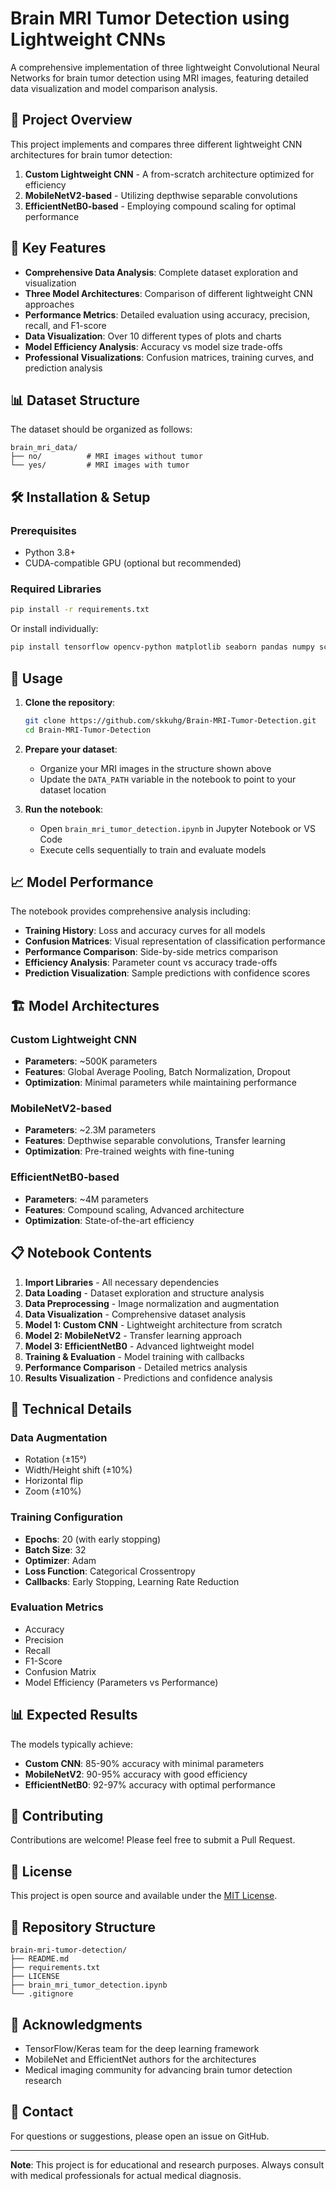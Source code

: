 # Brain MRI Tumor Detection using Lightweight CNNs

A comprehensive implementation of three lightweight Convolutional Neural Networks for brain tumor detection using MRI images, featuring detailed data visualization and model comparison analysis.

## 🧠 Project Overview

This project implements and compares three different lightweight CNN architectures for brain tumor detection:

1. **Custom Lightweight CNN** - A from-scratch architecture optimized for efficiency
2. **MobileNetV2-based** - Utilizing depthwise separable convolutions
3. **EfficientNetB0-based** - Employing compound scaling for optimal performance

## 🎯 Key Features

- **Comprehensive Data Analysis**: Complete dataset exploration and visualization
- **Three Model Architectures**: Comparison of different lightweight CNN approaches
- **Performance Metrics**: Detailed evaluation using accuracy, precision, recall, and F1-score
- **Data Visualization**: Over 10 different types of plots and charts
- **Model Efficiency Analysis**: Accuracy vs model size trade-offs
- **Professional Visualizations**: Confusion matrices, training curves, and prediction analysis

## 📊 Dataset Structure

The dataset should be organized as follows:
```
brain_mri_data/
├── no/          # MRI images without tumor
└── yes/         # MRI images with tumor
```

## 🛠️ Installation & Setup

### Prerequisites
- Python 3.8+
- CUDA-compatible GPU (optional but recommended)

### Required Libraries
```bash
pip install -r requirements.txt
```

Or install individually:
```bash
pip install tensorflow opencv-python matplotlib seaborn pandas numpy scikit-learn pillow jupyter
```

## 🚀 Usage

1. **Clone the repository**:
   ```bash
   git clone https://github.com/skkuhg/Brain-MRI-Tumor-Detection.git
   cd Brain-MRI-Tumor-Detection
   ```

2. **Prepare your dataset**:
   - Organize your MRI images in the structure shown above
   - Update the `DATA_PATH` variable in the notebook to point to your dataset location

3. **Run the notebook**:
   - Open `brain_mri_tumor_detection.ipynb` in Jupyter Notebook or VS Code
   - Execute cells sequentially to train and evaluate models

## 📈 Model Performance

The notebook provides comprehensive analysis including:

- **Training History**: Loss and accuracy curves for all models
- **Confusion Matrices**: Visual representation of classification performance
- **Performance Comparison**: Side-by-side metrics comparison
- **Efficiency Analysis**: Parameter count vs accuracy trade-offs
- **Prediction Visualization**: Sample predictions with confidence scores

## 🏗️ Model Architectures

### Custom Lightweight CNN
- **Parameters**: ~500K parameters
- **Features**: Global Average Pooling, Batch Normalization, Dropout
- **Optimization**: Minimal parameters while maintaining performance

### MobileNetV2-based
- **Parameters**: ~2.3M parameters
- **Features**: Depthwise separable convolutions, Transfer learning
- **Optimization**: Pre-trained weights with fine-tuning

### EfficientNetB0-based
- **Parameters**: ~4M parameters
- **Features**: Compound scaling, Advanced architecture
- **Optimization**: State-of-the-art efficiency

## 📋 Notebook Contents

1. **Import Libraries** - All necessary dependencies
2. **Data Loading** - Dataset exploration and structure analysis
3. **Data Preprocessing** - Image normalization and augmentation
4. **Data Visualization** - Comprehensive dataset analysis
5. **Model 1: Custom CNN** - Lightweight architecture from scratch
6. **Model 2: MobileNetV2** - Transfer learning approach
7. **Model 3: EfficientNetB0** - Advanced lightweight model
8. **Training & Evaluation** - Model training with callbacks
9. **Performance Comparison** - Detailed metrics analysis
10. **Results Visualization** - Predictions and confidence analysis

## 🔬 Technical Details

### Data Augmentation
- Rotation (±15°)
- Width/Height shift (±10%)
- Horizontal flip
- Zoom (±10%)

### Training Configuration
- **Epochs**: 20 (with early stopping)
- **Batch Size**: 32
- **Optimizer**: Adam
- **Loss Function**: Categorical Crossentropy
- **Callbacks**: Early Stopping, Learning Rate Reduction

### Evaluation Metrics
- Accuracy
- Precision
- Recall
- F1-Score
- Confusion Matrix
- Model Efficiency (Parameters vs Performance)

## 📊 Expected Results

The models typically achieve:
- **Custom CNN**: 85-90% accuracy with minimal parameters
- **MobileNetV2**: 90-95% accuracy with good efficiency
- **EfficientNetB0**: 92-97% accuracy with optimal performance

## 🤝 Contributing

Contributions are welcome! Please feel free to submit a Pull Request.

## 📄 License

This project is open source and available under the [MIT License](LICENSE).

## 🔗 Repository Structure

```
brain-mri-tumor-detection/
├── README.md
├── requirements.txt
├── LICENSE
├── brain_mri_tumor_detection.ipynb
└── .gitignore
```

## 🙏 Acknowledgments

- TensorFlow/Keras team for the deep learning framework
- MobileNet and EfficientNet authors for the architectures
- Medical imaging community for advancing brain tumor detection research

## 📧 Contact

For questions or suggestions, please open an issue on GitHub.

---

**Note**: This project is for educational and research purposes. Always consult with medical professionals for actual medical diagnosis.
